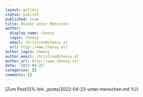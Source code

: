```yaml
---
layout: gallery
status: publish
published: true
title: Wieder unter Menschen
author:
  display_name: cheesy
  login: cheesy
  email: christine@cheesy.at
  url: http://www.cheesy.at/
author_login: cheesy
author_email: christine@cheesy.at
author_url: http://www.cheesy.at/
date: '2022-04-22'
categories: []
comments: []
---
```


[Zum Post]({% link _posts/2022-04-22-unter-menschen.md %})


